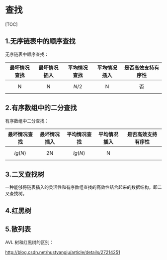 # 查找

[TOC]

## 1.无序链表中的顺序查找

无序链表中顺序查找：

| 最坏情况查找 | 最坏情况插入 |  平均情况查找  | 平均情况插入 | 是否高效支持有序性 |
| :----: | :----: | :------: | :----: | :-------: |
|   N    |   N    | $$ N/2$$ |   N    |     否     |

## 2.有序数组中的二分查找

有序数组中二分查找：

|  最坏情况查找   | 最坏情况插入 |  平均情况查找   | 平均情况插入 | 是否高效支持有序性 |
| :-------: | :----: | :-------: | :----: | :-------: |
| $$lg(N)$$ |   2N   | $$lg(N)$$ |   N    |           |

## 3.二叉查找树

​	一种能够将链表插入的灵活性和有序数组查找的高效性结合起来的数据结构。即二叉查找树。

## 4.红黑树

## 5.散列表





AVL 树和红黑树的区别：

http://blog.csdn.net/hustyangju/article/details/27214251

## 

